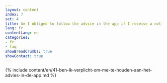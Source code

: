 ```yaml
---
layout: content
index: 7
set: 4
title: Am I obliged to follow the advice in the app if I receive a notification?
lang: fr
contentLang: en
categories:
- fr
- faq
showBreadCrumbs: true
showContact: true
---
```

{% include content/en/41-ben-ik-verplicht-om-me-te-houden-aan-het-advies-in-de-app.md %}
